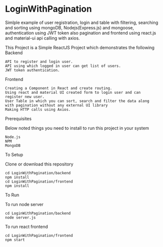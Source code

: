 # LoginWithPagination

Simlple example of user registration, login and table with filtering, searching and sorting using mongoDB, Nodejs(Express.js) and mongoose, authentication using JWT token also pagination and frontend using react.js and material-ui api calling with axios.

This Project is a Simple ReactJS Project which demonstrates the following
Backend

    API to register and login user.
    API using which logged in user can get list of users.
    JWT token authentication.

Frontend

    Creating a Component in React and create routing.
    Using react and material UI created form to login user and can register new user.
    User Table in which you can sort, search and filter the data along with pagination without any external UI library
    Making HTTP calls using Axios.

Prerequisites

Below noted things you need to install to run this project in your system

    Node.js
    NPM
    MongoDB

To Setup

Clone or download this repository

    cd LoginWithPagination/backend
    npm install
    cd LoginWithPagination/frontend
    npm install

To Run

To run node server

    cd LoginWithPagination/backend
    node server.js

To run react frontend

    cd LoginWithPagination/frontend
    npm start
